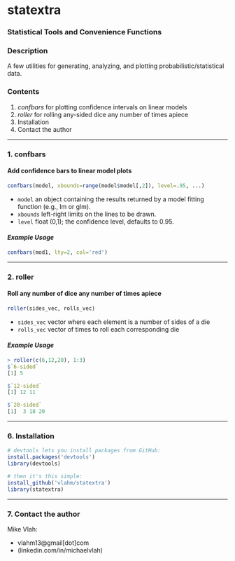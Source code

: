 # **statextra**

### Statistical Tools and Convenience Functions
### **Description**
A few utilities for generating, analyzing, and plotting probabilistic/statistical data.
### **Contents**
1. _confbars_ for plotting confidence intervals on linear models
2. _roller_ for rolling any-sided dice any number of times apiece
3.  Installation
4.  Contact the author

---
### **1. confbars**
#### Add confidence bars to linear model plots
```R
confbars(model, xbounds=range(model$model[,2]), level=.95, ...)
```
+ `model` an object containing the results returned by a model fitting function (e.g., lm or glm).
+ `xbounds` left-right limits on the lines to be drawn.
+ `level` float (0,1); the confidence level, defaults to 0.95.

#### **_Example Usage_**
```R
confbars(mod1, lty=2, col='red')
```
---
### **2. roller**
#### Roll any number of dice any number of times apiece
```R
roller(sides_vec, rolls_vec)
```
+ `sides_vec` vector where each element is a number of sides of a die
+ `rolls_vec` vector of times to roll each corresponding die

#### **_Example Usage_**
```R
> roller(c(6,12,20), 1:3)
$`6-sided`
[1] 5

$`12-sided`
[1] 12 11

$`20-sided`
[1]  3 18 20
```
---

### **6. Installation**
```R
# devtools lets you install packages from GitHub:
install.packages('devtools')
library(devtools)

# then it's this simple:
install_github('vlahm/statextra')
library(statextra)
```
---
### **7. Contact the author**
Mike Vlah: 
+ vlahm13@gmail[dot]com
+ (linkedin.com/in/michaelvlah)

